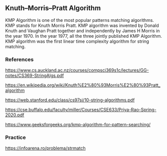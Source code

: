 ## Knuth–Morris–Pratt Algorithm

KMP Algorithm is one of the most popular patterns matching algorithms. KMP stands for Knuth Morris Pratt. KMP algorithm was invented by Donald Knuth and Vaughan Pratt together and independently by James H Morris in the year 1970. In the year 1977, all the three jointly published KMP Algorithm.
KMP algorithm was the first linear time complexity algorithm for string matching.

### References

https://www.cs.auckland.ac.nz/courses/compsci369s1c/lectures/GG-notes/CS369-StringAlgs.pdf

https://en.wikipedia.org/wiki/Knuth%E2%80%93Morris%E2%80%93Pratt_algorithm

https://web.stanford.edu/class/cs97si/10-string-algorithms.pdf

https://cse.buffalo.edu/faculty/miller/Courses/CSE633/Priya-Rao-Spring-2020.pdf

https://www.geeksforgeeks.org/kmp-algorithm-for-pattern-searching/

### Practice 

https://infoarena.ro/problema/strmatch
